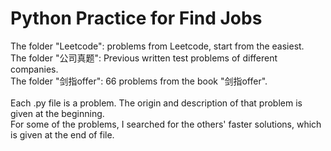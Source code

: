 # Python Practice for Find Jobs<br />
The folder "Leetcode": problems from Leetcode, start from the easiest. <br />
The folder "公司真题": Previous written test problems of different companies. <br />
The folder "剑指offer": 66 problems from the book "剑指offer". <br />
<br />
Each .py file is a problem. The origin and description of that problem is given at the beginning. <br />
For some of the problems, I searched for the others' faster solutions, which is given at the end of file.
